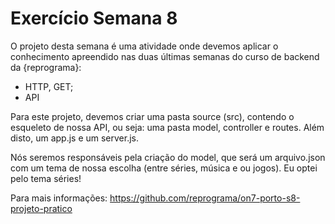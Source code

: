 # Exercício Semana 8

O projeto desta semana é uma atividade onde devemos aplicar o conhecimento apreendido nas duas últimas semanas do curso de backend da {reprograma}: 
* HTTP, GET;
* API

Para este projeto, devemos criar uma pasta source (src), contendo o esqueleto de nossa API, ou seja: uma pasta model, controller e routes. Além disto, um app.js e um server.js.

Nós seremos responsáveis pela criação do model, que será um arquivo.json com um tema de nossa escolha (entre séries, música e ou jogos). Eu optei pelo tema séries!

Para mais informações: https://github.com/reprograma/on7-porto-s8-projeto-pratico
